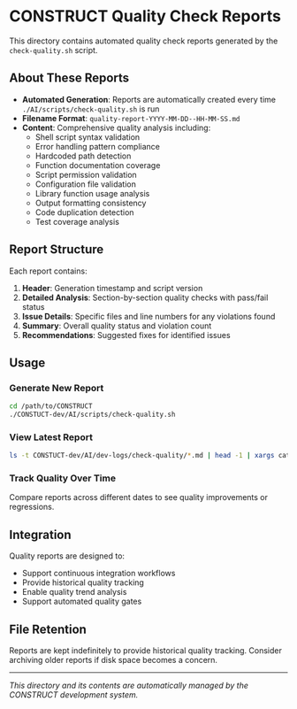 # CONSTRUCT Quality Check Reports

This directory contains automated quality check reports generated by the `check-quality.sh` script.

## About These Reports

- **Automated Generation**: Reports are automatically created every time `./AI/scripts/check-quality.sh` is run
- **Filename Format**: `quality-report-YYYY-MM-DD--HH-MM-SS.md`
- **Content**: Comprehensive quality analysis including:
  - Shell script syntax validation
  - Error handling pattern compliance
  - Hardcoded path detection
  - Function documentation coverage
  - Script permission validation
  - Configuration file validation
  - Library function usage analysis
  - Output formatting consistency
  - Code duplication detection
  - Test coverage analysis

## Report Structure

Each report contains:

1. **Header**: Generation timestamp and script version
2. **Detailed Analysis**: Section-by-section quality checks with pass/fail status
3. **Issue Details**: Specific files and line numbers for any violations found
4. **Summary**: Overall quality status and violation count
5. **Recommendations**: Suggested fixes for identified issues

## Usage

### Generate New Report
```bash
cd /path/to/CONSTRUCT
./CONSTUCT-dev/AI/scripts/check-quality.sh
```

### View Latest Report
```bash
ls -t CONSTUCT-dev/AI/dev-logs/check-quality/*.md | head -1 | xargs cat
```

### Track Quality Over Time
Compare reports across different dates to see quality improvements or regressions.

## Integration

Quality reports are designed to:
- Support continuous integration workflows
- Provide historical quality tracking
- Enable quality trend analysis
- Support automated quality gates

## File Retention

Reports are kept indefinitely to provide historical quality tracking. Consider archiving older reports if disk space becomes a concern.

---

*This directory and its contents are automatically managed by the CONSTRUCT development system.*